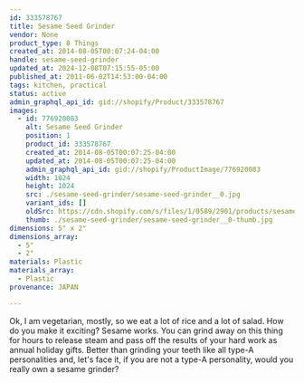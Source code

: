 ```yaml
---
id: 333578767
title: Sesame Seed Grinder
vendor: None
product_type: 8 Things
created_at: 2014-08-05T00:07:24-04:00
handle: sesame-seed-grinder
updated_at: 2024-12-08T07:15:55-05:00
published_at: 2011-06-02T14:53:00-04:00
tags: kitchen, practical
status: active
admin_graphql_api_id: gid://shopify/Product/333578767
images:
  - id: 776920083
    alt: Sesame Seed Grinder
    position: 1
    product_id: 333578767
    created_at: 2014-08-05T00:07:25-04:00
    updated_at: 2014-08-05T00:07:25-04:00
    admin_graphql_api_id: gid://shopify/ProductImage/776920083
    width: 1024
    height: 1024
    src: ./sesame-seed-grinder/sesame-seed-grinder__0.jpg
    variant_ids: []
    oldSrc: https://cdn.shopify.com/s/files/1/0589/2901/products/sesame-grinder_1.jpeg?v=1407211645
    thumb: ./sesame-seed-grinder/sesame-seed-grinder__0-thumb.jpg
dimensions: 5" x 2"
dimensions_array:
  - 5"
  - 2"
materials: Plastic
materials_array:
  - Plastic
provenance: JAPAN

---
```


Ok, I am vegetarian, mostly, so we eat a lot of rice and a lot of salad. How do you make it exciting? Sesame works. You can grind away on this thing for hours to release steam and pass off the results of your hard work as annual holiday gifts. Better than grinding your teeth like all type-A personalities and, let's face it, if you are not a type-A personality, would you really own a sesame grinder?